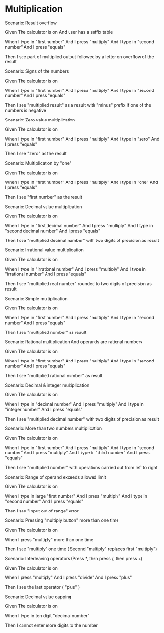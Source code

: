 # Multiplication
  
Scenario: Result overflow

  Given The calculator is on
  And user has a suffix table
  
  When I type in "first number"
  And I press "multiply"
  And I type in "second number"
  And I press "equals"
  
  Then I see part of multiplied output
  followed by a letter on overflow of the result

Scenario: Signs of the numbers

  Given The calculator is on
  
  When I type in "first number"
  And I press "multiply"
  And I type in "second number"
  And I press "equals"
  
  Then I see "multiplied result" as a result
  with "minus" prefix if one of the numbers is negative

Scenario: Zero value multiplication

  Given The calculator is on
  
  When I type in "first number"
  And I press "multiply"
  And I type in "zero"
  And I press "equals"
  
  Then I see "zero" as the result

Scenario: Multiplication by "one"

  Given The calculator is on
  
  When I type in "first number"
  And I press "multiply"
  And I type in "one"
  And I press "equals"
  
  Then I see "first number" as the result

Scenario: Decimal value multiplication

  Given The calculator is on
  
  When I type in "first decimal number"
  And I press "multiply"
  And I type in "second decimal number"
  And I press "equals"
  
  Then I see "multiplied decimal number" with two digits of precision as result

Scenario: Irrational value multiplication

  Given The calculator is on
  
  When I type in "irrational number"
  And I press "multiply"
  And I type in "irrational number"
  And I press "equals"
  
  Then I see "multiplied real number" rounded to two digits of precision as result

Scenario: Simple multiplication

  Given The calculator is on
  
  When I type in "first number"
  And I press "multiply"
  And I type in "second number"
  And I press "equals"
  
  Then I see "multiplied number" as result

Scenario: Rational multiplication
And operands are rational numbers

  Given The calculator is on
  
  When I type in "first number"
  And I press "multiply"
  And I type in "second number"
  And I press "equals"
  
  Then I see "multiplied rational number" as result

Scenario: Decimal & integer multiplication

  Given The calculator is on
  
  When I type in "decimal number"
  And I press "multiply"
  And I type in "integer number"
  And I press "equals"
  
  Then I see "multiplied decimal number" with two digits of precision as result

Scenario: More than two numbers multiplication

  Given The calculator is on
  
  When I type in "first number"
  And I press "multiply"
  And I type in "second number"
  And I press "multiply"
  And I type in "third number"
  And I press "equals"
  
  Then I see "multiplied number" with operations carried out from left to right

Scenario: Range of operand exceeds allowed limit

  Given The calculator is on
  
  When I type in large "first number"
  And I press "multiply"
  And I type in "second number"
  And I press "equals"
  
  Then I see "Input out of range" error

Scenario: Pressing "multiply button" more than one time

  Given The calculator is on
  
  When I press "multiply" more than one time
  
  Then I see "multiply" one time ( Second "multiply" replaces first "multiply")

Scenario: Interleaving operators (Press *, then press /, then press +)

  Given The calculator is on
  
  When I press "multiply"
  And I press "divide"
  And I press "plus"
  
  Then I see the last operator ( "plus" )

Scenario: Decimal value capping

  Given The calculator is on
  
  When I type in ten digit "decimal number"
  
  Then I cannot enter more digits to the number
